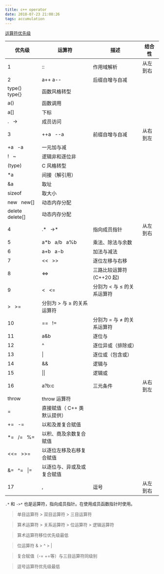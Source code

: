 ```yaml
---
title: c++ operator
date: 2018-07-23 21:08:26
tags: accumulation
---
```


[运算符优先级](https://zh.cppreference.com/w/cpp/language/operator_precedence "c++ operator")

|优先级|运算符|描述|结合性|
--|--|--|--
1|::|作用域解析|从左到右
2|a++    a--|后缀自增与自减||
|type()   type{}|函数风格转型||
|a()|函数调用||
|a[]|下标||
|.   ->|成员访问||
3|++a   --a|前缀自增与自减|从右到左
|+a   -a|一元加与减||
|!   ~|逻辑非和逐位非||
|(type)|C 风格转型||
|*a|间接（解引用）||
|&a|取址||
|sizeof|取大小||
|new   new[]|动态内存分配||
|delete   delete[]|动态内存分配||
4|.*   ->*|指向成员指针|从左到右
5|a*b   a/b   a%b|乘法、除法与余数||
6|a+b   a-b|加法与减法||
7|<<   >>|逐位左移与右移||
8|<=>|三路比较运算符(C++20 起)||
9|<   <=|分别为 < 与 ≤ 的关系运算符||
|>   >=|分别为 > 与 ≥ 的关系运算符||
10|==   !=|分别为 = 与 ≠ 的关系运算符||
11|a&b|逐位与||
12|^|逐位异或（排除或）||
13|\||逐位或（包含或）||
14|&&|逻辑与||
15|\|\||逻辑或||
16|a?b:c|三元条件|从右到左
|throw|throw 运算符||
|=|直接赋值（ C++ 类默认提供）||
|+=   -=|以和及差复合赋值||
|*=   /=   %=|以积、商及余数复合赋值||
|<<=   >>=|以逐位左移及右移复合赋值||
|&=   ^=   \|=|以逐位与、异或及或复合赋值||
17|,|逗号|从左到右



`.*` 和 `->*` 也是运算符，指向成员指针。在使用成员函数指针时使用。

> 单目运算符 > 双目运算符 > 三目运算符

> 算术运算符 > 关系运算符 > 位运算符 > 逻辑运算符

> 算术运算符移位优先级最低

> 位运算符 & > ^ > |

> 复合赋值（-= +=等）与三目运算符同级别

> 逗号运算符优先级最低